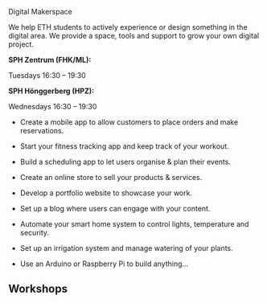 Digital Makerspace

We help ETH students to actively experience or design something in the digital area. We provide a space, tools and support to grow your own digital project.

<p class="align-left"><strong>SPH Zentrum (FHK/ML):</strong></p>

<p class="align-left">Tuesdays 16:30 – 19:30<br/></p>

<p class="align-left"><strong>SPH Hönggerberg (HPZ):</strong></p>

<p class="align-left">Wednesdays 16:30 – 19:30<br/></p>

*   Create a mobile app to allow customers to place orders and make reservations.
*   Start your fitness tracking app and keep track of your workout.
*   Build a scheduling app to let users organise &amp; plan their events.

*   Create an online store to sell your products &amp; services.
*   Develop a portfolio website to showcase your work.
*   Set up a blog where users can engage with your content.

*   Automate your smart home system to control lights, temperature and security.
*   Set up an irrigation system and manage watering of your plants.
*   Use an Arduino or Raspberry Pi to build anything...   
    

<a name="introductions"></a><a name="MachineIntroductions"></a>

<h2 class="align-center"><strong>Workshops</strong></h2>



